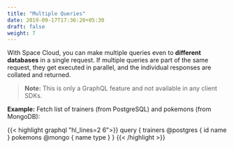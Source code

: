 ```yaml
---
title: "Multiple Queries"
date: 2019-09-17T17:36:20+05:30
draft: false
weight: 7
---
```



With Space Cloud, you can make multiple queries even to **different databases** in a single request. If multiple queries are part of the same request, they get executed in parallel, and the individual responses are collated and returned. 

> **Note:** This is only a GraphQL feature and not available in any client SDKs.

**Example:** Fetch list of trainers (from PostgreSQL) and pokemons (from MongoDB):

{{< highlight graphql "hl_lines=2 6">}}
query {
  trainers @postgres {
    id
    name
  }
  pokemons @mongo {
    name
    type
  }
}
{{< /highlight >}}